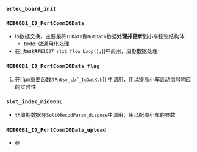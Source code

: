 ### `ertec_board_init`


### `MID00B1_IO_PortCommIOData`
- io数据交换，主要是将`InData`和`OutData`数据**处理并更新**到小车控制结构体
	- todo:  做通用化处理
- 在[[task#`PE1637_slot_flow_Loop();`]]中调用，周期数据处理
### `MID00B1_IO_PortCommIOData_flag`
1. 在[[pn重要函数#`PnUsr_cbf_IoDatXch`]]  中调用，用以提高小车启动信号响应的实时性

### `slot_index_mid00b1`
- 非周期数据在`Solt0RecodParam_dispose`中调用，用以配置小车的参数

### `MID00B1_IO_PortCommIOData_upload`
- 在